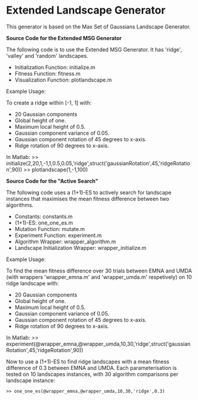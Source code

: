 Extended Landscape Generator
============

This generator is based on the Max Set of Gaussians Landscape Generator.

**Source Code for the Extended MSG Generator**

The following code is to use the Extended MSG Generator. It has 'ridge', 'valley' and 'random' landscapes.

  - Initialization Function: initialize.m
  - Fitness Function: fitness.m
  - Visualization Function: plotlandscape.m

Example Usage:

To create a ridge within [-1, 1] with:
  - 20 Gaussian components
  - Global height of one.
  - Maximum local height of 0.5.
  - Gaussian component variance of 0.05.
  - Gaussian component rotation of 45 degrees to x-axis.
  - Ridge rotation of 90 degrees to x-axis.

In Matlab:
	>> initialize(2,20,1,-1,1,0.5,0.05,'ridge',struct('gaussianRotation',45,'ridgeRotation',90))
	>> plotlandscape(1,-1,100)

**Source Code for the "Active Search"**

The following code uses a (1+1)-ES to actively search for landscape instances that maximises the mean fitness difference between two algorithms.

  - Constants: constants.m
  - (1+1)-ES: one_one_es.m
  - Mutation Function: mutate.m
  - Experiment Function: experiment.m
  - Algorithm Wrapper: wrapper_algorithm.m
  - Landscape Initialization Wrapper: wrapper_initialize.m

Example Usage:

To find the mean fitness difference over 30 trials between EMNA and UMDA (with wrappers 'wrapper_emna.m' and 'wrapper_umda.m' respetively) on 10 ridge landscape with:
  - 20 Gaussian components
  - Global height of one.
  - Maximum local height of 0.5.
  - Gaussian component variance of 0.05.
  - Gaussian component rotation of 45 degrees to x-axis.
  - Ridge rotation of 90 degrees to x-axis.

In Matlab:
	>> experiment(@wrapper_emna,@wrapper_umda,10,30,'ridge',struct('gaussianRotation',45,'ridgeRotation',90))

Now to use a (1+1)-ES to find ridge landscapes with a mean fitness difference of 0.3 between EMNA and UMDA. Each parameterisation is tested on 10 landscapes instances, with 30 algorithm comparisons per landscape instance:

	>> one_one_es(@wrapper_emna,@wrapper_umda,10,30,'ridge',0.3)